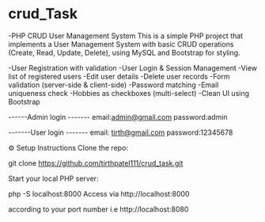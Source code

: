 # crud_Task

-PHP CRUD User Management System
This is a simple PHP project that implements a User Management System with basic CRUD operations (Create, Read, Update, Delete), using MySQL and Bootstrap for styling.

-User Registration with validation
-User Login & Session Management
-View list of registered users
-Edit user details
-Delete user records
-Form validation (server-side & client-side)
-Password matching
-Email uniqueness check
-Hobbies as checkboxes (multi-select)
-Clean UI using Bootstrap

------Admin login -------
email:admin@gmail.com
password:admin

-------User login -------
email:	tirth@gmail.com 
password:12345678

⚙️ Setup Instructions
Clone the repo:

git clone 
https://github.com/tirthpatel111/crud_task.git

Start your local PHP server:

php -S localhost:8000
Access via http://localhost:8000


according to your port number 
i.e http://localhost:8080

